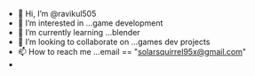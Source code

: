 - 👋 Hi, I’m @ravikul505
- 👀 I’m interested in ...game development
- 🌱 I’m currently learning ...blender
- 💞️ I’m looking to collaborate on ...games dev projects
- 📫 How to reach me ...email == "solarsquirrel95x@gmail.com"
-  

<!---
ravikul505/ravikul505 is a ✨ special ✨ repository because its `README.md` (this file) appears on your GitHub profile.
You can click the Preview link to take a look at your changes.
--->
